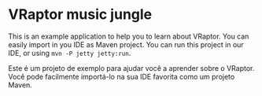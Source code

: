 # VRaptor music jungle

This is an example application to help you to learn about VRaptor. You can easily import in you IDE as Maven project. You can run this project in our IDE, or using `mvn -P jetty jetty:run`.

Este é um projeto de exemplo para ajudar você a aprender sobre o VRaptor. Você pode facilmente importá-lo na sua IDE favorita como um projeto Maven.
